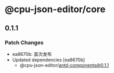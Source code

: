 # @cpu-json-editor/core

## 0.1.1

### Patch Changes

- ea8670b: 首次发布
- Updated dependencies [ea8670b]
  - @cpu-json-editor/antd-components@0.1.1
